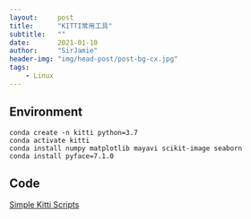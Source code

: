 ```yaml
---
layout:     post
title:      "KITTI常用工具"
subtitle:   ""
date:       2021-01-10
author:     "SirJamie"
header-img: "img/head-post/post-bg-cx.jpg"
tags:
    - Linux
---
```


## Environment


```
conda create -n kitti python=3.7
conda activate kitti
conda install numpy matplotlib mayavi scikit-image seaborn
conda install pyface=7.1.0
```

## Code

[Simple Kitti Scripts](https://github.com/SirJamie/sks)
